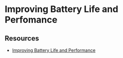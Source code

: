 # Improving Battery Life and Perfomance



## Resources
- [Improving Battery Life and Performance](https://developer.apple.com/videos/play/wwdc2019/417/)
